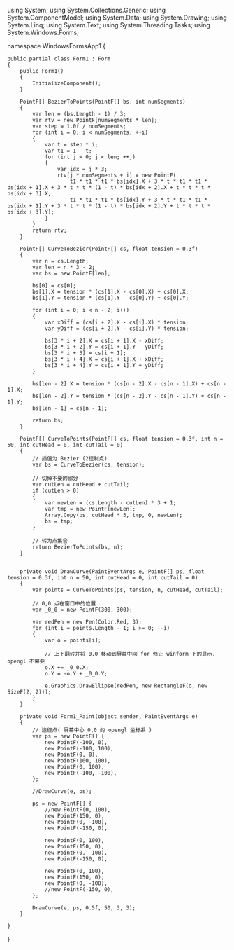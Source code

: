 using System;
using System.Collections.Generic;
using System.ComponentModel;
using System.Data;
using System.Drawing;
using System.Linq;
using System.Text;
using System.Threading.Tasks;
using System.Windows.Forms;

namespace WindowsFormsApp1
{

    public partial class Form1 : Form
    {
        public Form1()
        {
            InitializeComponent();
        }

        PointF[] BezierToPoints(PointF[] bs, int numSegments)
        {
            var len = (bs.Length - 1) / 3;
            var rtv = new PointF[numSegments * len];
            var step = 1.0f / numSegments;
            for (int i = 0; i < numSegments; ++i)
            {
                var t = step * i;
                var t1 = 1 - t;
                for (int j = 0; j < len; ++j)
                {
                    var idx = j * 3;
                    rtv[j * numSegments + i] = new PointF(
                        t1 * t1 * t1 * bs[idx].X + 3 * t * t1 * t1 * bs[idx + 1].X + 3 * t * t * (1 - t) * bs[idx + 2].X + t * t * t * bs[idx + 3].X,
                        t1 * t1 * t1 * bs[idx].Y + 3 * t * t1 * t1 * bs[idx + 1].Y + 3 * t * t * (1 - t) * bs[idx + 2].Y + t * t * t * bs[idx + 3].Y);
                }
            }
            return rtv;
        }

        PointF[] CurveToBezier(PointF[] cs, float tension = 0.3f)
        {
            var n = cs.Length;
            var len = n * 3 - 2;
            var bs = new PointF[len];

            bs[0] = cs[0];
            bs[1].X = tension * (cs[1].X - cs[0].X) + cs[0].X;
            bs[1].Y = tension * (cs[1].Y - cs[0].Y) + cs[0].Y;

            for (int i = 0; i < n - 2; i++)
            {
                var xDiff = (cs[i + 2].X - cs[i].X) * tension;
                var yDiff = (cs[i + 2].Y - cs[i].Y) * tension;

                bs[3 * i + 2].X = cs[i + 1].X - xDiff;
                bs[3 * i + 2].Y = cs[i + 1].Y - yDiff;
                bs[3 * i + 3] = cs[i + 1];
                bs[3 * i + 4].X = cs[i + 1].X + xDiff;
                bs[3 * i + 4].Y = cs[i + 1].Y + yDiff;
            }

            bs[len - 2].X = tension * (cs[n - 2].X - cs[n - 1].X) + cs[n - 1].X;
            bs[len - 2].Y = tension * (cs[n - 2].Y - cs[n - 1].Y) + cs[n - 1].Y;
            bs[len - 1] = cs[n - 1];

            return bs;
        }

        PointF[] CurveToPoints(PointF[] cs, float tension = 0.3f, int n = 50, int cutHead = 0, int cutTail = 0)
        {
            // 插值为 Bezier (2控制点)
            var bs = CurveToBezier(cs, tension);

            // 切掉不要的部分
            var cutLen = cutHead + cutTail;
            if (cutLen > 0)
            {
                var newLen = (cs.Length - cutLen) * 3 + 1;
                var tmp = new PointF[newLen];
                Array.Copy(bs, cutHead * 3, tmp, 0, newLen);
                bs = tmp;
            }

            // 转为点集合
            return BezierToPoints(bs, n);
        }


        private void DrawCurve(PaintEventArgs e, PointF[] ps, float tension = 0.3f, int n = 50, int cutHead = 0, int cutTail = 0)
        {
            var points = CurveToPoints(ps, tension, n, cutHead, cutTail);

            // 0,0 点在窗口中的位置
            var _0_0 = new PointF(300, 300);

            var redPen = new Pen(Color.Red, 3);
            for (int i = points.Length - 1; i >= 0; --i)
            {
                var o = points[i];

                // 上下翻转并将 0,0 移动到屏幕中间 for 修正 winform 下的显示. opengl 不需要
                o.X += _0_0.X;
                o.Y = -o.Y + _0_0.Y;

                e.Graphics.DrawEllipse(redPen, new RectangleF(o, new SizeF(2, 2)));
            }
        }

        private void Form1_Paint(object sender, PaintEventArgs e)
        {
            // 途径点( 屏幕中心 0,0 的 opengl 坐标系 )
            var ps = new PointF[] {
                new PointF(-100, 0),
                new PointF(-100, 100),
                new PointF(0, 0),
                new PointF(100, 100),
                new PointF(0, 100),
                new PointF(-100, -100),
            };

            //DrawCurve(e, ps);

            ps = new PointF[] {
                //new PointF(0, 100),
                new PointF(150, 0),
                new PointF(0, -100),
                new PointF(-150, 0),

                new PointF(0, 100),
                new PointF(150, 0),
                new PointF(0, -100),
                new PointF(-150, 0),

                new PointF(0, 100),
                new PointF(150, 0),
                new PointF(0, -100),
                //new PointF(-150, 0),
            };

            DrawCurve(e, ps, 0.5f, 50, 3, 3);
        }

    }
}

